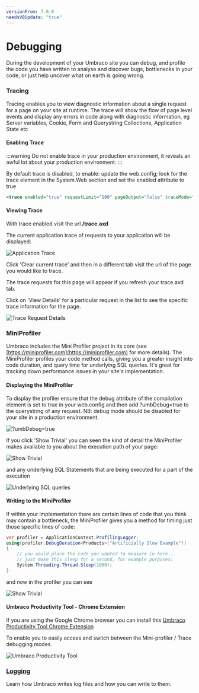 ```yaml
---
versionFrom: 7.0.0
needsV8Update: "true"
---
```


# Debugging
During the development of your Umbraco site you can debug, and profile the code you have written to analyse and discover bugs, bottlenecks in your code, or just help uncover what on earth is going wrong.


### Tracing
Tracing enables you to view diagnostic information about a single request for a page on your site at runtime. The trace will show the flow of page level events and display any errors in code along with diagnostic information, eg Server variables, Cookie, Form and Querystring Collections, Application State etc

#### Enabling Trace

:::warning
Do not enable trace in your production environment, it reveals an awful lot about your production environment.
:::

By default trace is disabled, to enable: update the web.config; look for the trace element in the System.Web section and set the enabled attribute to true

```xml
<trace enabled="true" requestLimit="100" pageOutput="false" traceMode="SortByTime" localOnly="true"/>
```

#### Viewing Trace

With trace enabled visit the url **/trace.axd**

The current application trace of requests to your application will be displayed:

![Application Trace](images/application-trace.png)

Click 'Clear current trace' and then in a different tab visit the url of the page you would like to trace.

The trace requests for this page will appear if you refresh your trace.axd tab.

Click on 'View Details' for a particular request in the list to see the specific trace information for the page.

![Trace Request Details](images/trace-request-details.png)

### MiniProfiler

Umbraco includes the Mini Profiler project in its core (see [https://miniprofiler.com](https://miniprofiler.com) for more details).
The MiniProfiler profiles your code method calls, giving you a greater insight into code duration, and query time for underlying SQL queries. It's great for tracking down performance issues in your site's implementation.

#### Displaying the MiniProfiler

To display the profiler ensure that the debug attribute of the compilation element is set to true in your web.config and then add ?umbDebug=true to the querystring of any request.
NB: debug mode should be disabled for your site in a production environment.

![?umbDebug=true](images/umb-debug-equals-true.png)

If you click 'Show Trivial' you can seen the kind of detail the MiniProfiler makes available to you about the execution path of your page:

![Show Trivial](images/show-trivial.png)

and any underlying SQL Statements that are being executed for a part of the execution

![Underlying SQL queries](images/underlying-sql-queries.png)

#### Writing to the MiniProfiler

If within your implementation there are certain lines of code that you think may contain a bottleneck, the MiniProfiler gives you a method for timing just those specific lines of code:

```csharp
var profiler = ApplicationContext.ProfilingLogger;
using(profiler.DebugDuration<Products>("Artificially Slow Example"))
{
    // you would place the code you wanted to measure in here...
    // just make this sleep for a second, for example purposes:
    System.Threading.Thread.Sleep(1000);
}
```

and now in the profiler you can see

![Show Trivial](images/writing-to-miniprofiler.png)

#### Umbraco Productivity Tool - Chrome Extension

If you are using the Google Chrome browser you can install this [Umbraco Productivity Tool Chrome Extension](https://chrome.google.com/webstore/detail/umbraco-productivity/kepkgaeokeknlghbiiipbhgclikjgkdp?hl=en)

To enable you to easily access and switch between the Mini-profiler / Trace debugging modes.

![Umbraco Productivity Tool](images/umbraco-productivity-chrome-extension.png)

### [Logging](Logging/)
Learn how Umbraco writes log files and how you can write to them.
